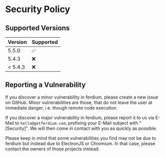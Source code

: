 # Security Policy

## Supported Versions

| Version | Supported          |
| ------- | ------------------ |
| 5.5.0   | :white_check_mark: |
| 5.4.3   | :x:                |
| < 5.4.3 | :x:                |

## Reporting a Vulnerability

If you discover a minor vulnerability in ferdium, please create a new issue on GitHub. Minor vulnerabilities are those, that do not leave the user at immediate danger, i.e. though remote code execution.

If you discover a major vulnerability in ferdium, please report it to us via E-Mail to `hello@getferdium.com`, prefixing your E-Mail subject with "[Security]". We will then come in contact with you as quickly as possible.

Please keep in mind that some vulnerabilities you find may not be due to ferdium but instead due to ElectronJS or Chromium. In that case, please contact the owners of those projects instead.
